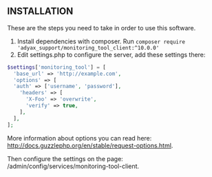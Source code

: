 ## INSTALLATION ##

These are the steps you need to take in order to use this software.

 1. Install dependencies with composer. Run ```composer require 'adyax_support/monitoring_tool_client:^10.0.0'```
 2. Edit settings.php to configure the server, add these settings there:
```php
$settings['monitoring_tool'] = [
  'base_url' => 'http://example.com',
  'options' => [
  'auth' => ['username', 'password'],
    'headers' => [
      'X-Foo' => 'overwrite',
      'verify' => true,
    ],
  ],
];
```
More information about options you can read
here: http://docs.guzzlephp.org/en/stable/request-options.html.

Then configure the settings on the page: /admin/config/services/monitoring-tool-client.
